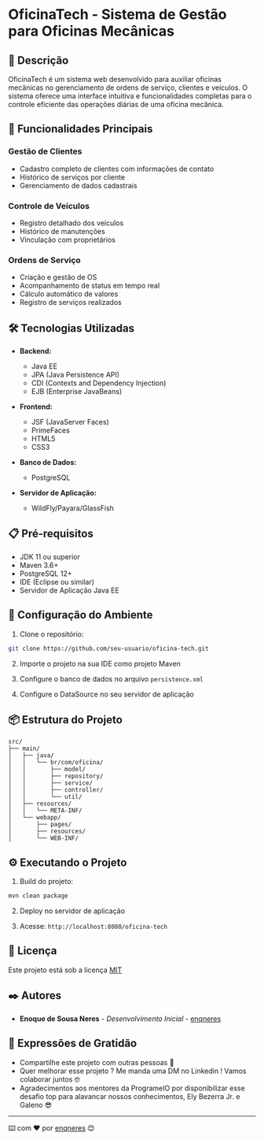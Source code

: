 # OficinaTech - Sistema de Gestão para Oficinas Mecânicas

## 📝 Descrição
OficinaTech é um sistema web desenvolvido para auxiliar oficinas mecânicas no gerenciamento de ordens de serviço, clientes e veículos. O sistema oferece uma interface intuitiva e funcionalidades completas para o controle eficiente das operações diárias de uma oficina mecânica.

## 🚀 Funcionalidades Principais

### Gestão de Clientes
- Cadastro completo de clientes com informações de contato
- Histórico de serviços por cliente
- Gerenciamento de dados cadastrais

### Controle de Veículos
- Registro detalhado dos veículos
- Histórico de manutenções
- Vinculação com proprietários

### Ordens de Serviço
- Criação e gestão de OS
- Acompanhamento de status em tempo real
- Cálculo automático de valores
- Registro de serviços realizados

## 🛠️ Tecnologias Utilizadas

- **Backend:**
  - Java EE
  - JPA (Java Persistence API)
  - CDI (Contexts and Dependency Injection)
  - EJB (Enterprise JavaBeans)

- **Frontend:**
  - JSF (JavaServer Faces)
  - PrimeFaces
  - HTML5
  - CSS3

- **Banco de Dados:**
  - PostgreSQL

- **Servidor de Aplicação:**
  - WildFly/Payara/GlassFish

## 📋 Pré-requisitos

- JDK 11 ou superior
- Maven 3.6+
- PostgreSQL 12+
- IDE (Eclipse ou similar)
- Servidor de Aplicação Java EE

## 🔧 Configuração do Ambiente

1. Clone o repositório:
```bash
git clone https://github.com/seu-usuario/oficina-tech.git
```

2. Importe o projeto na sua IDE como projeto Maven

3. Configure o banco de dados no arquivo `persistence.xml`

4. Configure o DataSource no seu servidor de aplicação

## 📦 Estrutura do Projeto

```
src/
├── main/
│   ├── java/
│   │   └── br/com/oficina/
│   │       ├── model/
│   │       ├── repository/
│   │       ├── service/
│   │       ├── controller/
│   │       └── util/
│   ├── resources/
│   │   └── META-INF/
│   └── webapp/
│       ├── pages/
│       ├── resources/
│       └── WEB-INF/
```

## ⚙️ Executando o Projeto

1. Build do projeto:
```bash
mvn clean package
```

2. Deploy no servidor de aplicação

3. Acesse: `http://localhost:8080/oficina-tech`

## 📄 Licença

Este projeto está sob a licença [MIT](LICENSE.md)

## ✒️ Autores

* **Enoque de Sousa Neres** - *Desenvolvimento Inicial* - [enqneres](https://github.com/enqneres)

## 🎁 Expressões de Gratidão

* Compartilhe este projeto com outras pessoas 📢
* Quer melhorar esse projeto ? Me manda uma DM no Linkedin ! Vamos colaborar juntos 🤓
* Agradecimentos aos mentores da ProgrameIO por disponibilizar esse desafio top para alavancar nossos conhecimentos, Ely Bezerra Jr. e Galeno 😎

---
⌨️ com ❤️ por [enqneres](https://github.com/enqneres) 😊
